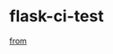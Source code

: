 # flask-ci-test

[from](https://medium.com/bettercode/how-to-build-a-modern-ci-cd-pipeline-5faa01891a5b)
